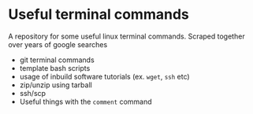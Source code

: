 # Useful terminal commands
A repository for some useful linux terminal commands. Scraped together over years of google searches
- git terminal commands
- template bash scripts
- usage of inbuild software tutorials (ex. `wget`, `ssh` etc)
- zip/unzip using tarball
- ssh/scp
- Useful things with the `comment` command
